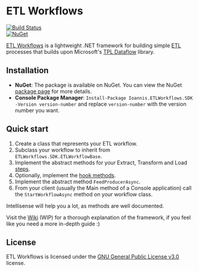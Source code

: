 # ETL Workflows 
[![Build Status](https://travis-ci.org/g-tourkogiorgis/ETLWorkflows.svg?branch=master)](https://travis-ci.org/g-tourkogiorgis/ETLWorkflows)  
[![NuGet](https://img.shields.io/nuget/v/ETLWorkflows.SDK.svg)](https://www.nuget.org/packages/ETLWorkflows.SDK/)

[ETL Workflows](https://github.com/g-tourkogiorgis/ETLWorkflows/wiki) is a lightweight .NET framework for building simple [ETL](https://en.wikipedia.org/wiki/Extract,_transform,_load) processes that builds upon Microsoft's [TPL Dataflow](https://docs.microsoft.com/en-us/dotnet/standard/parallel-programming/dataflow-task-parallel-library) library.  

## Installation
- **NuGet**: The package is available on NuGet. You can view the NuGet [package page](https://www.nuget.org/packages/Ioannis.ETLWorkflows.SDK/) for more details.
- **Console Package Manager**: `Install-Package Ioannis.ETLWorkflows.SDK -Version version-number` and replace `version-number` with the version number you want.

## Quick start

1. Create a class that represents your ETL workflow.
2. Subclass your workflow to inherit from `ETLWorkflows.SDK.ETLWorkflowBase`.
3. Implement the abstract methods for your Extract, Transform and Load [steps](https://github.com/g-tourkogiorgis/ETLWorkflows/blob/b75374d40b54fed18b35f1f6a9d7fa94e3b1d10e/ETLWorkflows.SDK/ETLWorkflowBase.cs#L122).
4. Optionally, implement the [hook methods](https://github.com/g-tourkogiorgis/ETLWorkflows/blob/b75374d40b54fed18b35f1f6a9d7fa94e3b1d10e/ETLWorkflows.SDK/ETLWorkflowBase.cs#L148).
5. Implement the abstract method `FeedProducerAsync`.
6. From your client (usually the Main method of a Console application) call the `StartWorkflowAsync` method on your workflow class.

Intellisense will help you a lot, as methods are well documented.  

Visit the [Wiki](https://github.com/g-tourkogiorgis/ETLWorkflows/wiki) (WIP) for a thorough explanation of the framework, if you feel like you need a more in-depth guide :)

## License
ETL Workflows is licensed under the [GNU General Public License v3.0](https://github.com/g-tourkogiorgis/ETLWorkflows/blob/master/LICENSE) license.